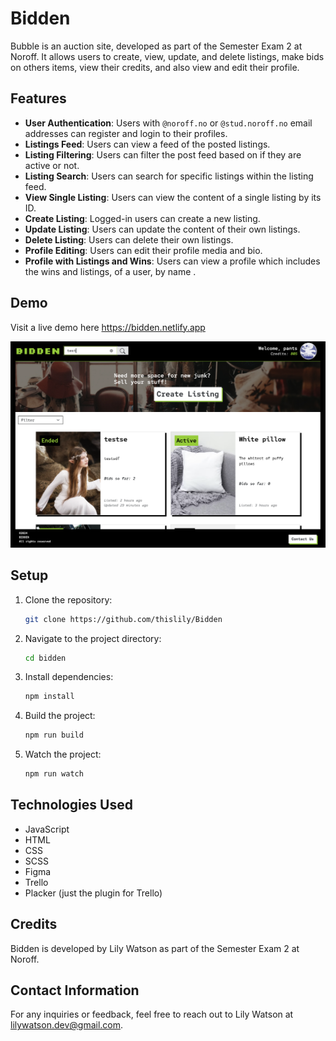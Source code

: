 # Bidden

Bubble is an auction site, developed as part of the Semester Exam 2 at Noroff. It allows users to create, view, update, and delete listings, make bids on others items, view their credits, and also view and edit their profile.

## Features

- **User Authentication**: Users with `@noroff.no` or `@stud.noroff.no` email addresses can register and login to their profiles.
- **Listings Feed**: Users can view a feed of the posted listings.
- **Listing Filtering**: Users can filter the post feed based on if they are active or not.
- **Listing Search**: Users can search for specific listings within the listing feed.
- **View Single Listing**: Users can view the content of a single listing by its ID.
- **Create Listing**: Logged-in users can create a new listing.
- **Update Listing**: Users can update the content of their own listings.
- **Delete Listing**: Users can delete their own listings.
- **Profile Editing**: Users can edit their profile media and bio.
- **Profile with Listings and Wins**: Users can view a profile which includes the wins and listings, of a user, by name .

## Demo

Visit a live demo here https://bidden.netlify.app

![Bidden Screenshot](images/Screenshot.jpg)


## Setup

1. Clone the repository:

   ```bash
   git clone https://github.com/thislily/Bidden
   ```

2. Navigate to the project directory:

   ```bash
   cd bidden
   ```

3. Install dependencies:

   ```bash
   npm install
   ```

5. Build the project:
   ```bash
   npm run build
    ```

4. Watch the project:
   ```bash
   npm run watch
   ```

## Technologies Used

- JavaScript
- HTML
- CSS
- SCSS
- Figma
- Trello
- Placker (just the plugin for Trello)

## Credits

Bidden is developed by Lily Watson as part of the Semester Exam 2 at Noroff.

## Contact Information
For any inquiries or feedback, feel free to reach out to Lily Watson at lilywatson.dev@gmail.com.

